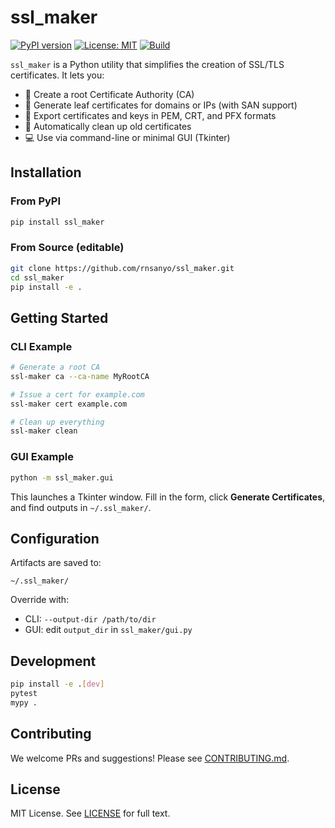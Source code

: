 # ssl_maker

[![PyPI version](https://img.shields.io/pypi/v/ssl_maker.svg)](https://pypi.org/project/ssl_maker/)
[![License: MIT](https://img.shields.io/badge/License-MIT-yellow.svg)](https://opensource.org/licenses/MIT)
[![Build](https://img.shields.io/github/actions/workflow/status/rnsanyo/ssl_maker/python-package.yml)](https://github.com/rnsanyo/ssl_maker/actions)

`ssl_maker` is a Python utility that simplifies the creation of SSL/TLS certificates.
It lets you:

- 🔐 Create a root Certificate Authority (CA)
- 📄 Generate leaf certificates for domains or IPs (with SAN support)
- 🔑 Export certificates and keys in PEM, CRT, and PFX formats
- 🧹 Automatically clean up old certificates
- 💻 Use via command-line or minimal GUI (Tkinter)

## Installation

### From PyPI

```bash
pip install ssl_maker
```

### From Source (editable)

```bash
git clone https://github.com/rnsanyo/ssl_maker.git
cd ssl_maker
pip install -e .
```

## Getting Started

### CLI Example
```bash
# Generate a root CA
ssl-maker ca --ca-name MyRootCA

# Issue a cert for example.com
ssl-maker cert example.com

# Clean up everything
ssl-maker clean
```

### GUI Example
```bash
python -m ssl_maker.gui
```
This launches a Tkinter window. Fill in the form, click **Generate Certificates**, and find outputs in `~/.ssl_maker/`.

## Configuration
Artifacts are saved to:
```
~/.ssl_maker/
```
Override with:
- CLI: `--output-dir /path/to/dir`
- GUI: edit `output_dir` in `ssl_maker/gui.py`

## Development
```bash
pip install -e .[dev]
pytest
mypy .
```

## Contributing
We welcome PRs and suggestions! Please see [CONTRIBUTING.md](CONTRIBUTING.md).

## License

MIT License. See [LICENSE](LICENSE) for full text.
